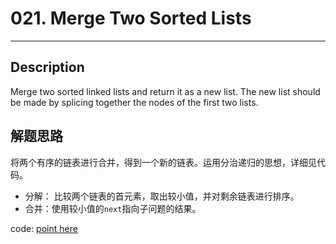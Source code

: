 # 021. Merge Two Sorted Lists
-------------

## Description
Merge two sorted linked lists and return it as a new list. The new list should be made by splicing together the nodes of the first two lists.

## 解题思路
将两个有序的链表进行合并，得到一个新的链表。运用分治递归的思想，详细见代码。
- 分解： 比较两个链表的首元素，取出较小值，并对剩余链表进行排序。
- 合并：使用较小值的`next`指向子问题的结果。

code: [point here](solution_1.cpp)